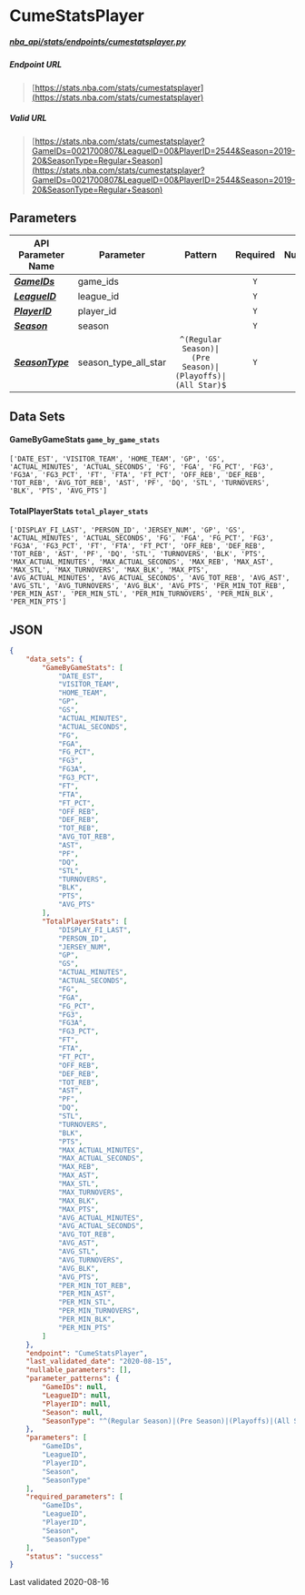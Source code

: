 # CumeStatsPlayer
##### [nba_api/stats/endpoints/cumestatsplayer.py](https://github.com/swar/nba_api/blob/master/nba_api/stats/endpoints/cumestatsplayer.py)

##### Endpoint URL
>[https://stats.nba.com/stats/cumestatsplayer](https://stats.nba.com/stats/cumestatsplayer)

##### Valid URL
>[https://stats.nba.com/stats/cumestatsplayer?GameIDs=0021700807&LeagueID=00&PlayerID=2544&Season=2019-20&SeasonType=Regular+Season](https://stats.nba.com/stats/cumestatsplayer?GameIDs=0021700807&LeagueID=00&PlayerID=2544&Season=2019-20&SeasonType=Regular+Season)

## Parameters
API Parameter Name | Parameter | Pattern | Required | Nullable
------------ | ------------ | :-----------: | :---: | :---:
[_**GameIDs**_](https://hoopR.sportsdataverse.org/docs/NBA/parameters#GameIDs) | game_ids |  | `Y` |  | 
[_**LeagueID**_](https://hoopR.sportsdataverse.org/docs/NBA/parameters#LeagueID) | league_id |  | `Y` |  | 
[_**PlayerID**_](https://hoopR.sportsdataverse.org/docs/NBA/parameters#PlayerID) | player_id |  | `Y` |  | 
[_**Season**_](https://hoopR.sportsdataverse.org/docs/NBA/parameters#Season) | season |  | `Y` |  | 
[_**SeasonType**_](https://hoopR.sportsdataverse.org/docs/NBA/parameters#SeasonType) | season_type_all_star | `^(Regular Season)\|(Pre Season)\|(Playoffs)\|(All Star)$` | `Y` |  | 

## Data Sets
#### GameByGameStats `game_by_game_stats`
```text
['DATE_EST', 'VISITOR_TEAM', 'HOME_TEAM', 'GP', 'GS', 'ACTUAL_MINUTES', 'ACTUAL_SECONDS', 'FG', 'FGA', 'FG_PCT', 'FG3', 'FG3A', 'FG3_PCT', 'FT', 'FTA', 'FT_PCT', 'OFF_REB', 'DEF_REB', 'TOT_REB', 'AVG_TOT_REB', 'AST', 'PF', 'DQ', 'STL', 'TURNOVERS', 'BLK', 'PTS', 'AVG_PTS']
```

#### TotalPlayerStats `total_player_stats`
```text
['DISPLAY_FI_LAST', 'PERSON_ID', 'JERSEY_NUM', 'GP', 'GS', 'ACTUAL_MINUTES', 'ACTUAL_SECONDS', 'FG', 'FGA', 'FG_PCT', 'FG3', 'FG3A', 'FG3_PCT', 'FT', 'FTA', 'FT_PCT', 'OFF_REB', 'DEF_REB', 'TOT_REB', 'AST', 'PF', 'DQ', 'STL', 'TURNOVERS', 'BLK', 'PTS', 'MAX_ACTUAL_MINUTES', 'MAX_ACTUAL_SECONDS', 'MAX_REB', 'MAX_AST', 'MAX_STL', 'MAX_TURNOVERS', 'MAX_BLK', 'MAX_PTS', 'AVG_ACTUAL_MINUTES', 'AVG_ACTUAL_SECONDS', 'AVG_TOT_REB', 'AVG_AST', 'AVG_STL', 'AVG_TURNOVERS', 'AVG_BLK', 'AVG_PTS', 'PER_MIN_TOT_REB', 'PER_MIN_AST', 'PER_MIN_STL', 'PER_MIN_TURNOVERS', 'PER_MIN_BLK', 'PER_MIN_PTS']
```


## JSON
```json
{
    "data_sets": {
        "GameByGameStats": [
            "DATE_EST",
            "VISITOR_TEAM",
            "HOME_TEAM",
            "GP",
            "GS",
            "ACTUAL_MINUTES",
            "ACTUAL_SECONDS",
            "FG",
            "FGA",
            "FG_PCT",
            "FG3",
            "FG3A",
            "FG3_PCT",
            "FT",
            "FTA",
            "FT_PCT",
            "OFF_REB",
            "DEF_REB",
            "TOT_REB",
            "AVG_TOT_REB",
            "AST",
            "PF",
            "DQ",
            "STL",
            "TURNOVERS",
            "BLK",
            "PTS",
            "AVG_PTS"
        ],
        "TotalPlayerStats": [
            "DISPLAY_FI_LAST",
            "PERSON_ID",
            "JERSEY_NUM",
            "GP",
            "GS",
            "ACTUAL_MINUTES",
            "ACTUAL_SECONDS",
            "FG",
            "FGA",
            "FG_PCT",
            "FG3",
            "FG3A",
            "FG3_PCT",
            "FT",
            "FTA",
            "FT_PCT",
            "OFF_REB",
            "DEF_REB",
            "TOT_REB",
            "AST",
            "PF",
            "DQ",
            "STL",
            "TURNOVERS",
            "BLK",
            "PTS",
            "MAX_ACTUAL_MINUTES",
            "MAX_ACTUAL_SECONDS",
            "MAX_REB",
            "MAX_AST",
            "MAX_STL",
            "MAX_TURNOVERS",
            "MAX_BLK",
            "MAX_PTS",
            "AVG_ACTUAL_MINUTES",
            "AVG_ACTUAL_SECONDS",
            "AVG_TOT_REB",
            "AVG_AST",
            "AVG_STL",
            "AVG_TURNOVERS",
            "AVG_BLK",
            "AVG_PTS",
            "PER_MIN_TOT_REB",
            "PER_MIN_AST",
            "PER_MIN_STL",
            "PER_MIN_TURNOVERS",
            "PER_MIN_BLK",
            "PER_MIN_PTS"
        ]
    },
    "endpoint": "CumeStatsPlayer",
    "last_validated_date": "2020-08-15",
    "nullable_parameters": [],
    "parameter_patterns": {
        "GameIDs": null,
        "LeagueID": null,
        "PlayerID": null,
        "Season": null,
        "SeasonType": "^(Regular Season)|(Pre Season)|(Playoffs)|(All Star)$"
    },
    "parameters": [
        "GameIDs",
        "LeagueID",
        "PlayerID",
        "Season",
        "SeasonType"
    ],
    "required_parameters": [
        "GameIDs",
        "LeagueID",
        "PlayerID",
        "Season",
        "SeasonType"
    ],
    "status": "success"
}
```

Last validated 2020-08-16
